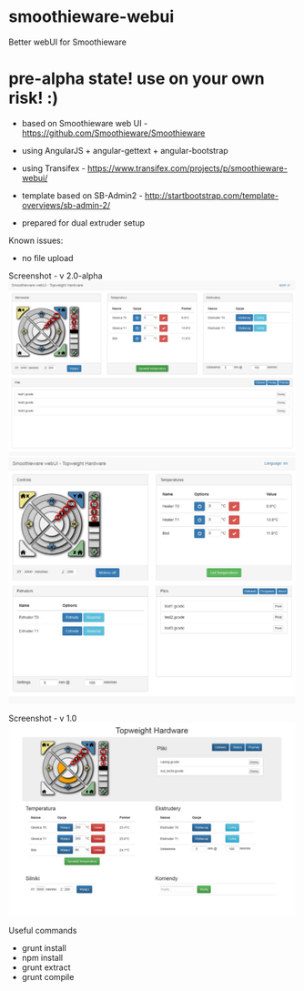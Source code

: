 smoothieware-webui
==================

Better webUI for Smoothieware

# pre-alpha state! use on your own risk! :)

- based on Smoothieware web UI - https://github.com/Smoothieware/Smoothieware
- using AngularJS + angular-gettext + angular-bootstrap
- using Transifex - https://www.transifex.com/projects/p/smoothieware-webui/
- template based on SB-Admin2 - http://startbootstrap.com/template-overviews/sb-admin-2/

- prepared for dual extruder setup

Known issues:

- no file upload

Screenshot - v 2.0-alpha
![webUI](screenshot_v2_1.jpg?raw=true)
![webUI](screenshot_v2_2.jpg?raw=true)


Screenshot - v 1.0
![webUI](screenshot.jpg?raw=true)

Useful commands
- grunt install
- npm install
- grunt extract
- grunt compile